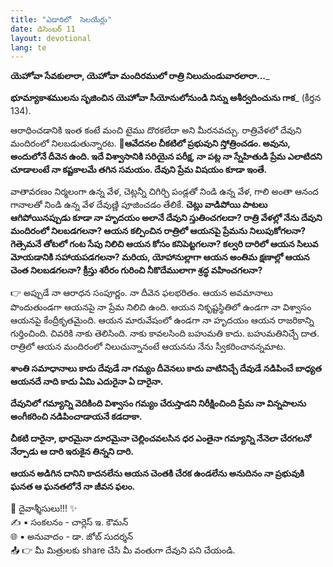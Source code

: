 ```yaml
---
title: "ఎడారిలో  సెలయేర్లు"
date: డిసెంబర్ 11
layout: devotional
lang: te
---
```


**యెహోవా సేవకులారా, యెహోవా మందిరములో రాత్రి నిలుచుండువారలారా…**_

**భూమ్యాకాశములను సృజించిన యెహోవా సీయోనులోనుండి నిన్ను ఆశీర్వదించును గాక**_ (కీర్తన 134). 

ఆరాధించడానికి ఇంత కంటే మంచి టైము దొరకలేదా అని మీరనవచ్చు. రాత్రివేళలో దేవుని మందిరంలో నిలబడుతున్నారట. 
**📖ఆవేదనల చీకటిలో ప్రభువుని స్తోత్రించడం. అవును, అందులోనే దీవెన ఉంది. ఇదే విశ్వాసానికి సరియైన పరీక్ష, నా పట్ల నా స్నేహితుడి ప్రేమ ఎలాటిదని చూడాలంటే నా కష్టకాలమే తగిన సమయం. దేవుని ప్రేమ విషయం కూడా ఇంతే.**

 వాతావరణం నిర్మలంగా ఉన్న వేళ, చెట్లన్నీ చిగిర్చి పండ్లతో నిండి ఉన్న వేళ, గాలి అంతా ఆనంద గానాలతో నిండి ఉన్న వేళ దేవుణ్ణి పూజించడం తేలికే. 
**చెట్లు వాడిపోయి పాటలు ఆగిపోయినప్పుడు కూడా నా హృదయం అలానే దేవుని స్తుతించగలదా? రాత్రి వేళల్లో నేను దేవుని మందిరంలో నిలబడగలనా? ఆయన కల్పించిన రాత్రిలో ఆయనపై ప్రేమను నిలుపుకోగలనా? గెత్సెమనే తోటలో గంట సేపు నిలిచి ఆయన కోసం కనిపెట్టగలనా? కల్వరి దారిలో ఆయన సిలువ మోయడానికి సహాయపడగలనా? మరియ, యోహానుల్లాగా ఆయన అంతిమ క్షణాల్లో ఆయన చెంత నిలబడగలనా? క్రీస్తు శరీరం గురించి నీకొదేములాగా శ్రద్ధ వహించగలనా?**

👉 అప్పుడే నా ఆరాధన సంపూర్ణం. నా దీవెన ఫలభరితం. ఆయన అవమానాలు పొందుతుండగా ఆయనపై నా ప్రేమ నిలిచి ఉంది. ఆయన నికృష్టస్థితిలో ఉండగా నా విశ్వాసం ఆయనపై కేంద్రీకృతమైంది. ఆయన మారువేషంలో ఉండగా నా హృదయం ఆయన రాజరికాన్ని గుర్తించింది. చివరికి నాకు తెలిసింది. నాకు కావలసింది బహుమతి కాదు. బహుమతినిచ్చే దాత. రాత్రిలో ఆయన మందిరంలో నిలుచున్నానంటే ఆయనను నేను స్వీకరించానన్నమాట.

**శాంతి సమాధానాలు కాదు దేవుడే నా గమ్యం దీవెనలు కాదు వాటినిచ్చే దేవుడే నడిపించే బాధ్యత ఆయనదే నాది కాదు ఏమి ఎదురైనా ఏ దారైనా.**

**దేవునిలో గమ్యాన్ని వెదికింది విశ్వాసం గమ్యం చేరుస్తాడని నిరీక్షించింది ప్రేమ నా విన్నపాలను అంగీకరించి నడిపించాడాయనే కడదాకా.**

**చీకటి దారైనా, భారమైనా దూరమైనా చెల్లించవలసిన ధర ఎంతైనా గమ్యాన్ని నేనెలా చేరగలనో నేర్పాడు ఆ దారి ఇరుకైన తిన్నని దారి.**

**ఆయన అడిగిన దానిని కాదనలేను ఆయన చెంతకి చేరక ఉండలేను అనుదినం నా ప్రభువుకి ఘనత ఆ ఘనతలోనే నా జీవన ఫలం.**

<div class="blessing">🙏 <span class="bless-text">దైవాశ్శీసులు!!!</span> ✨</div>

<div class="credit">✍️ <span class="credit-text">▪ సంకలనం - చార్లెస్ ఇ. కౌమన్</span></div>
<div class="credit">🌐 <span class="credit-text">▪ అనువాదం - డా. జోబ్ సుదర్శన్</span></div>


<div class="share">📤 👉 <span class="share-text">మీ మిత్రులకు share చేసి మీ వంతుగా దేవుని పని చేయండి.</span></div>
